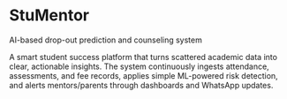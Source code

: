 # StuMentor
AI-based drop-out prediction and counseling system

A smart student success platform that turns scattered academic data into clear, actionable insights. 
The system continuously ingests attendance, assessments, and fee records, applies simple ML-powered risk detection, and alerts mentors/parents through dashboards and WhatsApp updates.
